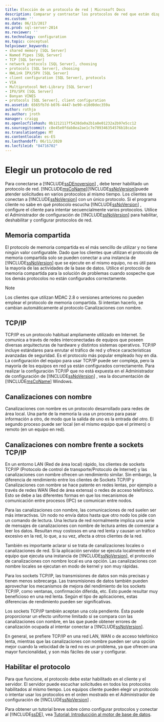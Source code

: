 ```yaml
---
title: Elección de un protocolo de red | Microsoft Docs
description: Comparar y contrastar los protocolos de red que están disponibles para conectarse a SQL Server Motor de base de datos, como la memoria compartida, TCP/IP y las canalizaciones con nombre.
ms.custom: ''
ms.date: 06/13/2017
ms.prod: sql-server-2014
ms.reviewer: ''
ms.technology: configuration
ms.topic: conceptual
helpviewer_keywords:
- shared memory [SQL Server]
- Named Pipes [SQL Server]
- TCP [SQL Server]
- network protocols [SQL Server], choosing
- protocols [SQL Server], choosing
- NWLink IPX/SPX [SQL Server]
- client configuration [SQL Server], protocols
- VIA
- Multiprotocol Net-Library [SQL Server]
- IPX/SPX [SQL Server]
- Banyan VINES
- protocols [SQL Server], client configuration
ms.assetid: 6565fb7d-b076-4447-be90-e10d0dec359a
author: rothja
ms.author: jroth
manager: craigg
ms.openlocfilehash: 0b1212117f5428da0a2b1a8e01232a2b97e5cc12
ms.sourcegitcommit: c8e45e0fdab8ea2ae1c7e709346354576b18ca1e
ms.translationtype: MT
ms.contentlocale: es-ES
ms.lasthandoff: 06/11/2020
ms.locfileid: "84716702"
---
```

# <a name="choosing-a-network-protocol"></a>Elegir un protocolo de red
  Para conectarse a [!INCLUDE[ssDEnoversion](../../includes/ssdenoversion-md.md)] , debe tener habilitado un protocolo de red. [!INCLUDE[msCoName](../../includes/msconame-md.md)][!INCLUDE[ssNoVersion](../../includes/ssnoversion-md.md)]puede atender solicitudes en varios protocolos al mismo tiempo. Los clientes se conectan a [!INCLUDE[ssNoVersion](../../includes/ssnoversion-md.md)] con un único protocolo. Si el programa cliente no sabe en qué protocolo escucha [!INCLUDE[ssNoVersion](../../includes/ssnoversion-md.md)] , configure el cliente para intentar secuencialmente varios protocolos. Utilice el Administrador de configuración de [!INCLUDE[ssNoVersion](../../includes/ssnoversion-md.md)] para habilitar, deshabilitar y configurar protocolos de red.  
  
## <a name="shared-memory"></a>Memoria compartida  
 El protocolo de memoria compartida es el más sencillo de utilizar y no tiene ningún valor configurable. Dado que los clientes que utilizan el protocolo de memoria compartida solo se pueden conectar a una instancia de [!INCLUDE[ssNoVersion](../../includes/ssnoversion-md.md)] que se ejecute en el mismo equipo, no es útil para la mayoría de las actividades de la base de datos. Utilice el protocolo de memoria compartida para la solución de problemas cuando sospeche que los demás protocolos no están configurados correctamente.  
  
> [!NOTE]  
>  Los clientes que utilizan MDAC 2.8 o versiones anteriores no pueden emplear el protocolo de memoria compartida. Si intentan hacerlo, se cambian automáticamente al protocolo Canalizaciones con nombre.  
  
## <a name="tcpip"></a>TCP/IP  
 TCP/IP es un protocolo habitual ampliamente utilizado en Internet. Se comunica a través de redes interconectadas de equipos que poseen diversas arquitecturas de hardware y distintos sistemas operativos. TCP/IP incluye estándares para enrutar el tráfico de red y ofrece características avanzadas de seguridad. Es el protocolo más popular empleado hoy en día. La configuración del equipo para usar TCP/IP puede ser compleja, pero la mayoría de los equipos en red ya están configurados correctamente. Para realizar la configuración TCP/IP que no está expuesta en el Administrador de configuración de [!INCLUDE[ssNoVersion](../../includes/ssnoversion-md.md)] , vea la documentación de [!INCLUDE[msCoName](../../includes/msconame-md.md)] Windows.  
  
## <a name="named-pipes"></a>Canalizaciones con nombre  
 Canalizaciones con nombre es un protocolo desarrollado para redes de área local. Una parte de la memoria la usa un proceso para pasar información a otro, de modo que la salida de uno es la entrada del otro. El segundo proceso puede ser local (en el mismo equipo que el primero) o remoto (en un equipo en red).  
  
## <a name="named-pipes-vs-tcpip-sockets"></a>Canalizaciones con nombre frente a sockets TCP/IP  
 En un entorno LAN (Red de área local) rápido, los clientes de sockets TCP/IP (Protocolo de control de transporte/Protocolo de Internet) y las canalizaciones con nombre ofrecen un rendimiento similar. Sin embargo, la diferencia de rendimiento entre los clientes de Sockets TCP/IP y Canalizaciones con nombre se hace patente en redes lentas, por ejemplo a través de redes WAN (Red de área extensa) o redes de acceso telefónico. Esto se debe a las diferentes formas en que los mecanismos de comunicación entre procesos (IPC) se comunican entre nodos.  
  
 Para las canalizaciones con nombre, las comunicaciones de red suelen ser más interactivas. Un nodo no envía datos hasta que otro nodo los pide con un comando de lectura. Una lectura de red normalmente implica una serie de mensajes de canalizaciones con nombre de lectura antes de comenzar a leer los datos. Resultan muy costosos en una red lenta y causan un tráfico excesivo en la red, lo que, a su vez, afecta a otros clientes de la red.  
  
 También es importante aclarar si se trata de canalizaciones locales o canalizaciones de red. Si la aplicación servidor se ejecuta localmente en el equipo que ejecuta una instancia de [!INCLUDE[ssNoVersion](../../includes/ssnoversion-md.md)], el protocolo de canalizaciones con nombre local es una opción. Las canalizaciones con nombre locales se ejecutan en modo de kernel y son muy rápidas.  
  
 Para los sockets TCP/IP, las transmisiones de datos son más precisas y tienen menos sobrecarga. Las transmisiones de datos también pueden aprovechar los mecanismos de mejora del rendimiento de los sockets TCP/IP, como ventanas, confirmación diferida, etc. Esto puede resultar muy beneficioso en una red lenta. Según el tipo de aplicaciones, estas diferencias de rendimiento pueden ser significativas.  
  
 Los sockets TCP/IP también aceptan una cola pendiente. Ésta puede proporcionar un efecto uniforme limitado si se compara con las canalizaciones con nombre, en las que puede obtener errores de canalización ocupada al intentar conectar a [!INCLUDE[ssNoVersion](../../includes/ssnoversion-md.md)].  
  
 En general, se prefiere TCP/IP en una red LAN, WAN o de acceso telefónico lenta, mientras que las canalizaciones con nombre pueden ser una opción mejor cuando la velocidad de la red no es un problema, ya que ofrecen una mayor funcionalidad, y son más fáciles de usar y configurar.  
  
## <a name="enabling-the-protocol"></a>Habilitar el protocolo  
 Para que funcione, el protocolo debe estar habilitado en el cliente y el servidor. El servidor puede escuchar solicitudes en todos los protocolos habilitados al mismo tiempo. Los equipos cliente pueden elegir un protocolo o intentar usar los protocolos en el orden mostrado en el Administrador de configuración de [!INCLUDE[ssNoVersion](../../includes/ssnoversion-md.md)] .  
  
 Para obtener un tutorial breve sobre cómo configurar protocolos y conectar al [!INCLUDE[ssDE](../../includes/ssde-md.md)], vea [Tutorial: Introducción al motor de base de datos](../../relational-databases/tutorial-getting-started-with-the-database-engine.md).  
  
  
